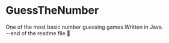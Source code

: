 # GuessTheNumber
One of the most basic number guessing games.Written in Java.<br />
--end of the readme file 🙂
